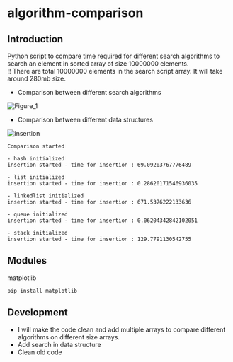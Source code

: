 # algorithm-comparison
## Introduction
Python script to compare time required for different search algorithms to search an element in sorted array of size 10000000
elements.<br>
!! There are total 10000000 elements in the search script array. It will take around 280mb size.
 - Comparison between different search algorithms
  
![Figure_1](https://user-images.githubusercontent.com/70326109/153465046-92d70340-ef1e-427c-8c8e-a7cbb3129c8c.PNG)

 - Comparison between different data structures
  
![insertion](https://user-images.githubusercontent.com/70326109/156221037-f968d744-858c-4951-ad2f-2a830380d183.PNG)
```
Comparison started

- hash initialized
insertion started - time for insertion : 69.09203767776489

- list initialized
insertion started - time for insertion : 0.28620171546936035

- linkedlist initialized
insertion started - time for insertion : 671.5376222133636

- queue initialized
insertion started - time for insertion : 0.06204342842102051

- stack initialized
insertion started - time for insertion : 129.7791130542755

```

## Modules
matplotlib
```
pip install matplotlib
```

## Development
- I will make the code clean and add multiple arrays to compare different algorithms on different size arrays.
- Add search in data structure
- Clean old code
